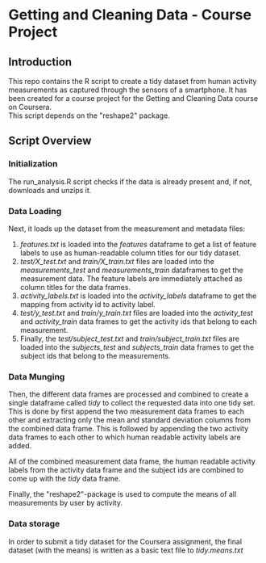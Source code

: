 # Getting and Cleaning Data - Course Project

## Introduction

This repo contains the R script to create a tidy dataset from human activity
measurements as captured through the sensors of a smartphone. It has been
created for a course project for the Getting and Cleaning Data course on
Coursera.  
This script depends on the "reshape2" package.

## Script Overview

### Initialization

The run_analysis.R script checks if the data is already present and, if not,
downloads and unzips it. 

### Data Loading

Next, it loads up the dataset from the measurement and metadata files:

1. _features.txt_ is loaded into the _features_ dataframe to get a list of 
feature labels to use as human-readable column titles for our tidy dataset.
2. _test/X_test.txt_ and _train/X_train.txt_ files are loaded into the
_measurements_test_ and _measurements_train_ dataframes to get the measurement
data. The feature labels are immediately attached as column titles for the data
frames.
3. _activity_labels.txt_ is loaded into the _activity_labels_ dataframe to get
the mapping from activity id to activity label.
4. _test/y_test.txt_ and _train/y_train.txt_ files are loaded into the 
_activity_test_ and _activity_train_ data frames to get the activity ids that 
belong to each measurement.
5. Finally, the _test/subject_test.txt_ and _train/subject_train.txt_ files are
loaded into the _subjects_test_ and _subjects_train_ data frames to get the 
subject ids that belong to the measurements.

### Data Munging 

Then, the different data frames are processed and combined to create a single
dataframe called _tidy_ to collect the requested data into one tidy set. This
is done by first append the two measurement data frames to each other and
extracting only the mean and standard deviation columns from the combined data
frame. This is followed by appending the two activity data frames to each other
to which human readable activity labels are added.

All of the combined measurement data frame, the human readable 
activity labels from the activity data frame and the subject ids are combined 
to come up with the _tidy_ data frame.

Finally, the "reshape2"-package is used to compute the means of all 
measurements by user by activity.

### Data storage

In order to submit a tidy dataset for the Coursera assignment, the final 
dataset (with the means) is written as a basic text file to _tidy.means.txt_